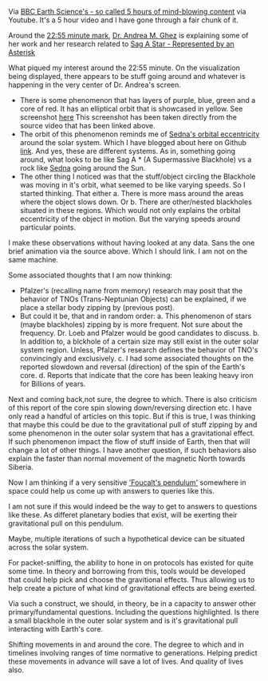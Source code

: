 Via [BBC Earth Science's - so called 5 hours of mind-blowing content](https://www.youtube.com/watch?v=u6_wBEdQFf4) via Youtube. It's a 5 hour video and I have gone through a fair chunk of it.

Around the [22:55 minute mark](https://youtu.be/u6_wBEdQFf4?t=1350), [Dr. Andrea M. Ghez](https://en.wikipedia.org/wiki/Andrea_M._Ghez) is explaining some of her work and her research related to [Sag A Star - Represented by an Asterisk](https://en.wikipedia.org/wiki/Andrea_M._Ghez#Black_hole_at_the_Galactic_Center_(Sgr_A*))

What piqued my interest around the 22:55 minute. On the visualization being displayed, there appears to be stuff going around and whatever is happening in the very center of Dr. Andrea's screen. 
- There is some phenomenon that has layers of purple, blue, green and a core of red. It has an elliptical orbit that is showcased in yellow. See screenshot [here](https://github.com/stellardreams/stellardreams.github.io/blob/master/assets/images/12-13-2024-BBC-Five-Hours-Nested-Blackholes.PNG?raw=true) This screenshot has been taken directly from the source video that has been linked above.
- The orbit of this phenomenon reminds me of [Sedna's orbital eccentricity](https://en.wikipedia.org/wiki/Sedna_(dwarf_planet)#Orbit_and_rotation) around the solar system. Which I have blogged about here on Github [link](https://stellardreams.github.io/Sedna's-orbital-eccentricity/). And yes, these are different systems. As in, something going around, what looks to be like Sag A * (A Supermassive Blackhole) vs a rock like [Sedna](https://lweb.cfa.harvard.edu/~kenyon/pf/sedna/vid1.html) going around the Sun.
- The other thing I noticed was that the stuff/object circling the Blackhole was moving in it's orbit, what seemed to be like varying speeds. So I started thinking. That either a. There is more mass around the areas where the object slows down. Or b. There are other/nested blackholes situated in these regions. Which would not only explains the orbital eccentricity of the object in motion. But the varying speeds around particular points.

I make these observations without having looked at any data. Sans the one brief animation via the source above. Which I should link. I am not on the same machine. 

Some associated thoughts that I am now thinking:
- Pfalzer's (recalling name from memory) research may posit that the behavior of TNOs (Trans-Neptunian Objects) can be explained, if we place a stellar body zipping by (previous post). 
- But could it be, that and in random order: a. This phenomenon of stars (maybe blackholes) zipping by is more frequent. Not sure about the frequency. Dr. Loeb  and Pfalzer would be good candidates to discuss. b. In addition to, a blckhole of a certain size may still exist in the outer solar system region. Unless, Pfalzer's research defines the behavior of TNO's convincingly and exclusively. c. I had some associated thoughts on the reported slowdown and reversal (direction) of the spin of the Earth's core. d. Reports that indicate that the core has been  leaking heavy iron for Billions of years.

Next and coming back,not sure, the degree to which. There is also criticism of this report of the core spin slowing down/reversing direction etc. I have only read a handful of articles on this topic. But if this is true, I was thinking that maybe this could be due to the gravitational pull of stuff zipping by and some phenomenon in the outer solar system that has a gravitational effect. If such phenomenon impact the flow of stuff inside of Earth, then that will change a lot of other things. I have another question, if such behaviors also explain the faster than normal movement of the magnetic North towards Siberia.

Now I am thinking if a very sensitive ['Foucalt's pendulum'](https://en.wikipedia.org/wiki/Foucault_pendulum) somewhere in space could help us come up with answers to queries like this. 

I am not sure if this would indeed be the way to get to answers to questions like these. As differet planetary bodies that exist, will be exerting their gravitational pull on this pendulum. 

Maybe, multiple iterations of such a hypothetical device can be situated across the solar system. 

For packet-sniffing, the ability to hone in on protocols has existed for quite some time. In theory and borrowing from this, tools would be developed that could help pick and choose the gravitional effects. Thus allowing us to help create a picture of what kind of gravitational effects are being exerted. 

Via such a construct, we should, in theory, be in a capacity to answer other primary/fundamental questions. Including the questions highlighted. Is there a small blackhole in the outer solar system and is it's gravitational pull interacting with Earth's core.

Shifting movements in and around the core. The degree to which and in timelines involving ranges of time normative to generations. Helping predict these movements in advance will save a lot of lives. And quality of lives also. 
